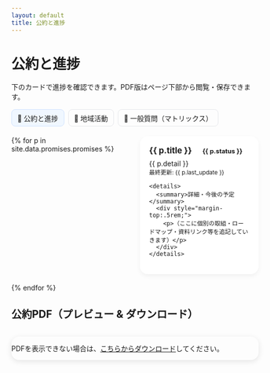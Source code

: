 ```yaml
---
layout: default
title: 公約と進捗
---
```


# 公約と進捗
<p>下のカードで進捗を確認できます。PDF版はページ下部から閲覧・保存できます。</p>

<nav class="tabs">
  <a href="{{ site.baseurl }}/" class="active">📌 公約と進捗</a>
  <a href="{{ site.baseurl }}/pages/activity.html">🏡 地域活動</a>
  <a href="{{ site.baseurl }}/pages/matrix.html">💬 一般質問（マトリックス）</a>
</nav>

<div class="grid">
{% for p in site.data.promises.promises %}
  <div class="card">
    <div class="title">
      {{ p.title }}
      <span class="chip s-{{ p.status }}">{{ p.status }}</span>
    </div>
    <div>{{ p.detail }}</div>
    <small>最終更新: {{ p.last_update }}</small>

    <details>
      <summary>詳細・今後の予定</summary>
      <div style="margin-top:.5rem;">
        <p>（ここに個別の取組・ロードマップ・資料リンク等を追記していきます）</p>
      </div>
    </details>
  </div>
{% endfor %}
</div>

## 公約PDF（プレビュー & ダウンロード）
<div class="pdf-wrap">
  <object data="{{ site.baseurl }}/assets/pdf/promise.pdf" type="application/pdf" width="100%" height="560">
    <p>PDFを表示できない場合は、<a href="{{ site.baseurl }}/assets/pdf/promise.pdf">こちらからダウンロード</a>してください。</p>
  </object>
</div>

<style>
  /* --- タブ --- */
  .tabs { display:flex; gap:.5rem; margin:1rem 0 1.25rem; flex-wrap:wrap; }
  .tabs a { padding:.4rem .7rem; border:1px solid #e5e7eb; border-radius:8px; text-decoration:none; }
  .tabs a.active { background:#f0f7ff; border-color:#cfe2ff; }

  /* --- 公約進捗カード（ご指定のスタイル）--- */
  .grid {
    display: grid;
    gap: 1.2rem;
    grid-template-columns: 1fr;
  }
  @media (min-width: 720px) {
    .grid { grid-template-columns: 1fr 1fr; }
  }
  .card {
    border-radius: 16px;
    padding: 1.2rem;
    background: #fff;
    box-shadow: 0 4px 10px rgba(0,0,0,0.05);
    transition: transform .2s ease, box-shadow .2s ease;
  }
  .card:hover {
    transform: translateY(-4px);
    box-shadow: 0 6px 14px rgba(0,0,0,0.1);
  }
  .title {
    font-weight: 700;
    font-size: 1.05rem;
    margin-bottom: .5rem;
  }
  .chip {
    font-size: .8rem;
    padding: .2rem .6rem;
    border-radius: 999px;
    margin-left: .5rem;
  }

  /* --- ステータス色（はっきり）--- */
  .s-未着手 { background:#fee2e2; color:#991b1b; }
  .s-調整中 { background:#fef3c7; color:#92400e; }
  .s-実施中 { background:#d1fae5; color:#065f46; }
  .s-完了   { background:#bfdbfe; color:#1e40af; }
  .s-継続   { background:#ede9fe; color:#5b21b6; }

  /* --- PDF枠もカード風 --- */
  .pdf-wrap {
    margin: 2rem 0;
    border-radius: 16px;
    overflow: hidden;
    box-shadow: 0 3px 12px rgba(0,0,0,0.1);
  }
</style>
